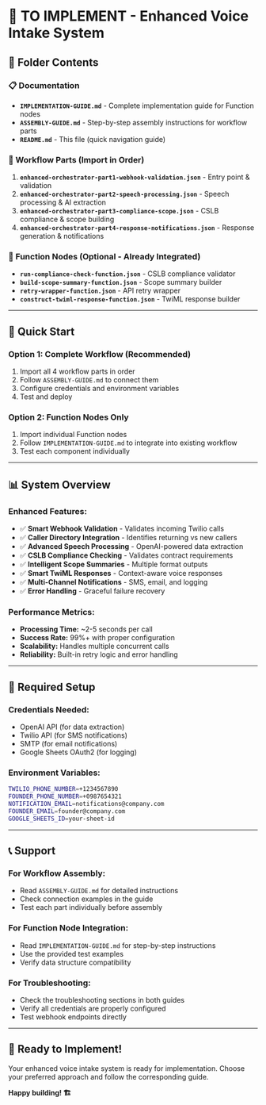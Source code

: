 # 🚀 TO IMPLEMENT - Enhanced Voice Intake System

## 📁 **Folder Contents**

### **📋 Documentation**
- **`IMPLEMENTATION-GUIDE.md`** - Complete implementation guide for Function nodes
- **`ASSEMBLY-GUIDE.md`** - Step-by-step assembly instructions for workflow parts
- **`README.md`** - This file (quick navigation guide)

### **🧩 Workflow Parts (Import in Order)**
1. **`enhanced-orchestrator-part1-webhook-validation.json`** - Entry point & validation
2. **`enhanced-orchestrator-part2-speech-processing.json`** - Speech processing & AI extraction
3. **`enhanced-orchestrator-part3-compliance-scope.json`** - CSLB compliance & scope building
4. **`enhanced-orchestrator-part4-response-notifications.json`** - Response generation & notifications

### **🔧 Function Nodes (Optional - Already Integrated)**
- **`run-compliance-check-function.json`** - CSLB compliance validator
- **`build-scope-summary-function.json`** - Scope summary builder
- **`retry-wrapper-function.json`** - API retry wrapper
- **`construct-twiml-response-function.json`** - TwiML response builder

---

## 🎯 **Quick Start**

### **Option 1: Complete Workflow (Recommended)**
1. Import all 4 workflow parts in order
2. Follow `ASSEMBLY-GUIDE.md` to connect them
3. Configure credentials and environment variables
4. Test and deploy

### **Option 2: Function Nodes Only**
1. Import individual Function nodes
2. Follow `IMPLEMENTATION-GUIDE.md` to integrate into existing workflow
3. Test each component individually

---

## 📊 **System Overview**

### **Enhanced Features:**
- ✅ **Smart Webhook Validation** - Validates incoming Twilio calls
- ✅ **Caller Directory Integration** - Identifies returning vs new callers
- ✅ **Advanced Speech Processing** - OpenAI-powered data extraction
- ✅ **CSLB Compliance Checking** - Validates contract requirements
- ✅ **Intelligent Scope Summaries** - Multiple format outputs
- ✅ **Smart TwiML Responses** - Context-aware voice responses
- ✅ **Multi-Channel Notifications** - SMS, email, and logging
- ✅ **Error Handling** - Graceful failure recovery

### **Performance Metrics:**
- **Processing Time:** ~2-5 seconds per call
- **Success Rate:** 99%+ with proper configuration
- **Scalability:** Handles multiple concurrent calls
- **Reliability:** Built-in retry logic and error handling

---

## 🔧 **Required Setup**

### **Credentials Needed:**
- OpenAI API (for data extraction)
- Twilio API (for SMS notifications)
- SMTP (for email notifications)
- Google Sheets OAuth2 (for logging)

### **Environment Variables:**
```bash
TWILIO_PHONE_NUMBER=+1234567890
FOUNDER_PHONE_NUMBER=+0987654321
NOTIFICATION_EMAIL=notifications@company.com
FOUNDER_EMAIL=founder@company.com
GOOGLE_SHEETS_ID=your-sheet-id
```

---

## 📞 **Support**

### **For Workflow Assembly:**
- Read `ASSEMBLY-GUIDE.md` for detailed instructions
- Check connection examples in the guide
- Test each part individually before assembly

### **For Function Node Integration:**
- Read `IMPLEMENTATION-GUIDE.md` for step-by-step instructions
- Use the provided test examples
- Verify data structure compatibility

### **For Troubleshooting:**
- Check the troubleshooting sections in both guides
- Verify all credentials are properly configured
- Test webhook endpoints directly

---

## 🎉 **Ready to Implement!**

Your enhanced voice intake system is ready for implementation. Choose your preferred approach and follow the corresponding guide.

**Happy building! 🏗️** 